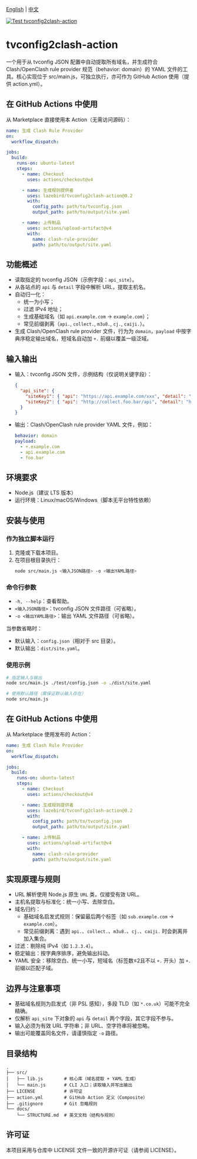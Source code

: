 [English](README.md) | [中文](README_zh.md)

[![Test tvconfig2clash-action](https://github.com/lazebird/tvconfig2clash-action/actions/workflows/test.yml/badge.svg)](https://github.com/lazebird/tvconfig2clash-action/actions/workflows/test.yml)

# tvconfig2clash-action

一个用于从 tvconfig JSON 配置中自动提取所有域名，并生成符合 Clash/OpenClash rule provider 规范（behavior: domain）的 YAML 文件的工具。核心实现位于 src/main.js，可独立执行，亦可作为 GitHub Action 使用（提供 action.yml）。

## 在 GitHub Actions 中使用
从 Marketplace 直接使用本 Action（无需访问源码）：
```yaml
name: 生成 Clash Rule Provider
on:
  workflow_dispatch:

jobs:
  build:
    runs-on: ubuntu-latest
    steps:
      - name: Checkout
        uses: actions/checkout@v4

      - name: 生成规则提供者
        uses: lazebird/tvconfig2clash-action@0.2
        with:
          config_path: path/to/tvconfig.json
          output_path: path/to/output/site.yaml

      - name: 上传制品
        uses: actions/upload-artifact@v4
        with:
          name: clash-rule-provider
          path: path/to/output/site.yaml
```

## 功能概述
- 读取指定的 tvconfig JSON（示例字段：`api_site`）。
- 从各站点的 `api` 与 `detail` 字段中解析 URL，提取主机名。
- 自动归一化：
  - 统一为小写；
  - 过滤 IPv4 地址；
  - 生成基础域名（如 `api.example.com` → `example.com`）；
  - 常见前缀剥离（`api.`, `collect.`, `m3u8.`, `cj.`, `caiji.`）。
- 生成 Clash/OpenClash rule provider 文件，行为为 `domain`，`payload` 中按字典序稳定输出域名，短域名自动加 `+.` 前缀以覆盖一级泛域。

## 输入输出
- 输入：tvconfig JSON 文件，示例结构（仅说明关键字段）：
  ```json
  {
    "api_site": {
      "siteKey1": { "api": "https://api.example.com/xxx", "detail": "https://www.example.com/yyy" },
      "siteKey2": { "api": "http://collect.foo.bar/api", "detail": "http://foo.bar" }
    }
  }
  ```
- 输出：Clash/OpenClash rule provider YAML 文件，例如：
  ```yaml
  behavior: domain
  payload:
    - +.example.com
    - api.example.com
    - foo.bar
  ```

## 环境要求
- Node.js（建议 LTS 版本）
- 运行环境：Linux/macOS/Windows（脚本无平台特性依赖）

## 安装与使用
### 作为独立脚本运行
1. 克隆或下载本项目。
2. 在项目根目录执行：
   ```bash
   node src/main.js <输入JSON路径> -o <输出YAML路径>
   ```

### 命令行参数
- `-h, --help`：查看帮助。
- `<输入JSON路径>`：tvconfig JSON 文件路径（可省略）。
- `-o <输出YAML路径>`：输出 YAML 文件路径（可省略）。

当参数省略时：
- 默认输入：`config.json`（相对于 src 目录）。
- 默认输出：`dist/site.yaml`。

### 使用示例
```bash
# 指定输入与输出
node src/main.js ./test/config.json -o ./dist/site.yaml

# 使用默认路径（需保证默认输入存在）
node src/main.js
```

## 在 GitHub Actions 中使用
从 Marketplace 使用发布的 Action：
```yaml
name: 生成 Clash Rule Provider
on:
  workflow_dispatch:

jobs:
  build:
    runs-on: ubuntu-latest
    steps:
      - name: Checkout
        uses: actions/checkout@v4

      - name: 生成规则提供者
        uses: lazebird/tvconfig2clash-action@0.2
        with:
          config_path: path/to/tvconfig.json
          output_path: path/to/output/site.yaml

      - name: 上传制品
        uses: actions/upload-artifact@v4
        with:
          name: clash-rule-provider
          path: path/to/output/site.yaml
```
## 实现原理与规则
- URL 解析使用 Node.js 原生 `URL` 类，仅接受有效 URL。
- 主机名提取与标准化：统一小写、去除空白。
- 域名归约：
  - 基础域名启发式规则：保留最后两个标签（如 `sub.example.com` → `example.com`）。
  - 常见前缀剥离：遇到 `api.`、`collect.`、`m3u8.`、`cj.`、`caiji.` 时会剥离并加入集合。
- 过滤：剔除纯 IPv4（如 `1.2.3.4`）。
- 稳定输出：按字典序排序，避免输出抖动。
- YAML 安全：移除空白、统一小写，短域名（标签数≤2且不以 `+.` 开头）加 `+.` 前缀以匹配子域。

## 边界与注意事项
- 基础域名规则为启发式（非 PSL 感知），多段 TLD（如 `*.co.uk`）可能不完全精确。
- 仅解析 `api_site` 下对象的 `api` 与 `detail` 两个字段，其它字段不参与。
- 输入必须为有效 URL 字符串；非 URL、空字符串将被忽略。
- 输出可能覆盖同名文件，请谨慎指定 `-o` 路径。

## 目录结构
```
.
├── src/
│   ├── lib.js        # 核心库（域名提取 + YAML 生成）
│   └── main.js       # CLI 入口；读取输入并写出输出
├── LICENSE           # 许可证
├── action.yml        # GitHub Action 定义（Composite）
├── .gitignore        # Git 忽略规则
└── docs/
    └── STRUCTURE.md  # 英文文档（结构与规则）
```

## 许可证
本项目采用与仓库中 LICENSE 文件一致的开源许可证（请参阅 LICENSE）。